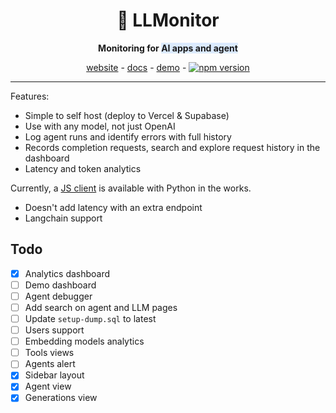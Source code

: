 <div align="center">

# 🤖 LLMonitor

**Monitoring for <span style="background-color: rgb(219, 234, 254);">AI apps and agent</span>**

[website](https://llmonitor.com) - [docs](https://llmonitor.com/docs) - [demo](https://app.llmonitor.com/demo) - [![npm version](https://badge.fury.io/js/llmonitor.svg)](https://badge.fury.io/js/llmonitor)

---  

</div>

Features:
* Simple to self host (deploy to Vercel & Supabase)
* Use with any model, not just OpenAI
* Log agent runs and identify errors with full history
* Records completion requests, search and explore request history in the dashboard
* Latency and token analytics

Currently, a [JS client](https://github.com/llmonitor/llmonitor-js) is available with Python in the works.
* Doesn't add latency with an extra endpoint
* Langchain support

## Todo 

- [x] Analytics dashboard
- [ ] Demo dashboard
- [ ] Agent debugger
- [ ] Add search on agent and LLM pages
- [ ] Update `setup-dump.sql` to latest
- [ ] Users support
- [ ] Embedding models analytics
- [ ] Tools views 
- [ ] Agents alert
- [x] Sidebar layout 
- [x] Agent view
- [x] Generations view